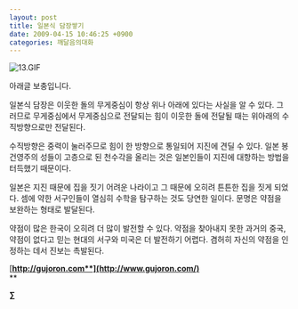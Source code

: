 ```yaml
---
layout: post
title: 일본식 담장쌓기
date: 2009-04-15 10:46:25 +0900
categories: 깨달음의대화
---
```

 




![13.GIF](/assets/attach/images/198/541/023/13.GIF) 

  
  
  
아래글 보충입니다.

일본식 담장은 이웃한 돌의 무게중심이 항상 위나 아래에 있다는 사실을 알 수 있다. 그러므로 무게중심에서 무게중심으로 전달되는 힘이 이웃한 돌에 전달될 때는 위아래의 수직방향으로만 전달된다. 

수직방향은 중력이 눌러주므로 힘이 한 방향으로 통일되어 지진에 견딜 수 있다. 일본 봉건영주의 성들이 고층으로 된 천수각을 올리는 것은 일본인들이 지진에 대항하는 방법을 터득했기 때문이다.

일본은 지진 때문에 집을 짓기 어려운 나라이고 그 때문에 오히려 튼튼한 집을 짓게 되었다. 셈에 약한 서구인들이 열심히 수학을 탐구하는 것도 당연한 일이다. 문명은 약점을 보완하는 형태로 발달된다.

약점이 많은 한국이 오히려 더 많이 발전할 수 있다. 약점을 찾아내지 못한 과거의 중국, 약점이 없다고 믿는 현대의 서구와 미국은 더 발전하기 어렵다. 겸허히 자신의 약점을 인정하는 데서 진보는 촉발된다.

[**http://gujoron.com**](http://www.gujoron.com/)**  
** 

**∑**
